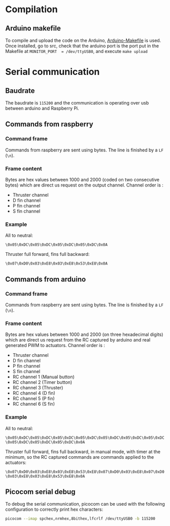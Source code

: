 # Compilation

## Arduino makefile

To compile and upload the code on the Arduino, [Arduino-Makefile](https://github.com/sudar/Arduino-Makefile) is used. Once installed, go to src, check that the arduino port is the port put in the Makefile at `MONITOR_PORT  = /dev/ttyUSB0`, and execute `make upload` 

# Serial communication

## Baudrate

The baudrate is `115200` and the communication is operating over usb between arduino and Raspberry Pi.

## Commands from raspberry

### Command frame
Commands from raspberry are sent using bytes. The line is finished by a `LF` (`\n`).

### Frame content
Bytes are hex values between 1000 and 2000 (coded on two consecutive bytes) which are direct us request on the output channel.
Channel order is :

- Thruster channel
- D fin channel
- P fin channel
- S fin channel

### Example

All to neutral:

`\0x05\0xDC\0x05\0xDC\0x05\0xDC\0x05\0xDC\0x0A`

Thruster full forward, fins full backward:

`\0x07\0xD0\0x03\0xE8\0x03\0xE8\0x53\0xE8\0x0A`

## Commands from arduino

### Command frame
Commands from raspberry are sent using bytes. The line is finished by a `LF` (`\n`).

### Frame content
Bytes are hex values between 1000 and 2000 (on three hexadecimal digits) which are direct us request from the RC captured by arduino and real generated PWM to actuators.
Channel order is :

- Thruster channel
- D fin channel
- P fin channel
- S fin channel
- RC channel 1 (Manual button)
- RC channel 2 (Timer button)
- RC channel 3 (Thruster)
- RC channel 4 (D fin)
- RC channel 5 (P fin)
- RC channel 6 (S fin)

### Example

All to neutral:

`\0x05\0xDC\0x05\0xDC\0x05\0xDC\0x05\0xDC\0x05\0xDC\0x05\0xDC\0x05\0xDC\0x05\0xDC\0x05\0xDC\0x05\0xDC\0x0A`

Thruster full forward, fins full backward, in manual mode, with timer at the minimum, so the RC captured commands are commands applied to the actuators:

`\0x07\0xD0\0x03\0xE8\0x03\0xE8\0x53\0xE8\0x07\0xD0\0x03\0xE8\0x07\0xD0\0x03\0xE8\0x03\0xE8\0x53\0xE8\0x0A`

## Picocom serial debug

To debug the serial communication, picocom can be used with the following configuration to correctly print hex characters:

```bash
picocom --imap spchex,nrmhex,8bithex,lfcrlf /dev/ttyUSB0 -b 115200
```